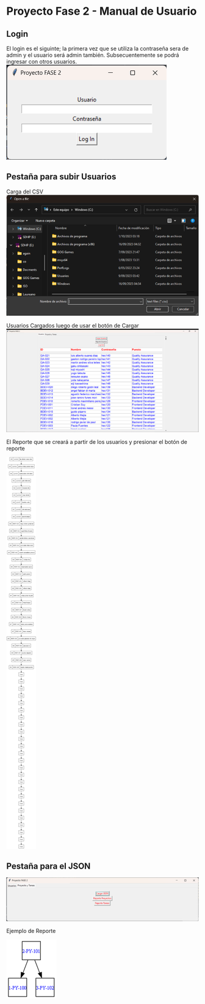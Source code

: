 # Proyecto Fase 2 - Manual de Usuario

## Login

El login es el siguinte; la primera vez que se utiliza la contraseña sera de admin y el usuario será admin también.
Subsecuentemente se podrá ingresar con otros usuarios.
![image info](./pictures/login.png)

## Pestaña para subir Usuarios

Carga del CSV
![image info](./pictures/search_csv.png)

Usuarios Cargados luego de usar el botón de Cargar
![image info](./pictures/af.png)

El Reporte que se creará a partir de los usuarios y presionar el botón de reporte

![image info](./pictures/HashTable.png)

## Pestaña para el JSON
![image info](./pictures/fff.png)

Ejemplo de Reporte

![image info](./pictures/arbolAVL.png)